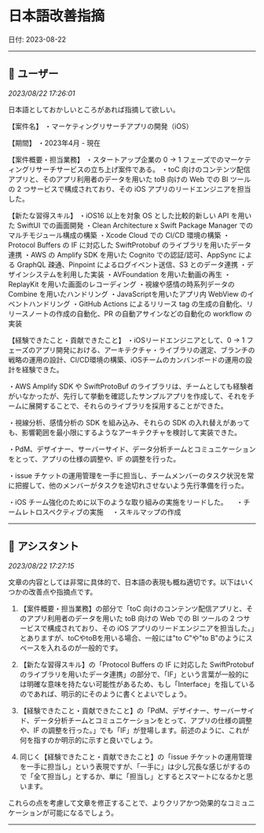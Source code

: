 # 日本語改善指摘

日付: 2023-08-22

---

## 👤 ユーザー
*2023/08/22 17:26:01*

日本語としておかしいところがあれば指摘して欲しい。


【案件名】
・マーケティングリサーチアプリの開発（iOS）

【期間】
・2023年4月 - 現在

【案件概要・担当業務】
・スタートアップ企業の 0 → 1 フェーズでのマーケティングリサーチサービスの立ち上げ案件である。
・toC 向けのコンテンツ配信アプリと、そのアプリ利用者のデータを用いた toB 向けの Web での BI ツールの 2 つサービスで構成されており、その iOS アプリのリードエンジニアを担当した。

【新たな習得スキル】
・iOS16 以上を対象 OS とした比較的新しい API を用いた SwiftUI での画面開発
・Clean Architecture x Swift Package Manager でのマルチモジュール構成の構築 
・Xcode Cloud での CI/CD 環境の構築
・Protocol Buffers の IF に対応した SwiftProtobuf のライブラリを用いたデータ連携
・AWS の Amplify SDK を用いた Cognito での認証/認可、AppSync による GraphQL 疎通、Pinpoint によるログイベント送信、S3 とのデータ連携
・デザインシステムを利用した実装
・AVFoundation を用いた動画の再生
・ReplayKit を用いた画面のレコーディング
・視線や感情の時系列データの Combine を用いたハンドリング
・JavaScriptを用いたアプリ内 WebView のイベントハンドリング
・GitHub Actions によるリリース tag の生成の自動化、リリースノートの作成の自動化、PR の自動アサインなどの自動化の workflow の実装

【経験できたこと・貢献できたこと】
・iOSリードエンジニアとして、0 → 1 フェーズのアプリ開発における、アーキテクチャ・ライブラリの選定、ブランチの戦略の運用の設計、CI/CD環境の構築、iOSチームのカンバンボードの運用の設計を経験できた。

・AWS Amplify SDK や SwiftProtoBuf のライブラリは、チームとしても経験者がいなかったが、先行して挙動を確認したサンプルアプリを作成して、それをチームに展開することで、それらのライブラリを採用することができた。

・視線分析、感情分析の SDK を組み込み、それらの SDK の入れ替えがあっても、影響範囲を最小限にするようなアーキテクチャを検討して実装できた。

・PdM、デザイナー、サーバーサイド、データ分析チームとコミュニケーションをとって、アプリの仕様の調整や、IF の調整を行った。

・issue チケットの運用管理を一手に担当し、チームメンバーのタスク状況を常に把握して、他のメンバーがタスクを途切れさせないよう先行準備を行った。

・iOS チーム強化のために以下のような取り組みの実施をリードした。
　・チームレトロスペクティブの実施
　・スキルマップの作成

---

## 🤖 アシスタント
*2023/08/22 17:27:15*

文章の内容としては非常に具体的で、日本語の表現も概ね適切です。以下はいくつかの改善点や指摘点です。

1. 【案件概要・担当業務】の部分で「toC 向けのコンテンツ配信アプリと、そのアプリ利用者のデータを用いた toB 向けの Web での BI ツールの 2 つサービスで構成されており、その iOS アプリのリードエンジニアを担当した。」とありますが、toCやtoBを用いる場合、一般には"to C"や"to B"のようにスペースを入れるのが一般的です。

2. 【新たな習得スキル】の「Protocol Buffers の IF に対応した SwiftProtobuf のライブラリを用いたデータ連携」の部分で、「IF」という言葉が一般的には明確な意味を持たない可能性があるため、もし「Interface」を指しているのであれば、明示的にそのように書くとよいでしょう。

3. 【経験できたこと・貢献できたこと】の「PdM、デザイナー、サーバーサイド、データ分析チームとコミュニケーションをとって、アプリの仕様の調整や、IF の調整を行った。」でも「IF」が登場します。前述のように、これが何を指すのか明示的に示すと良いでしょう。

4. 同じく【経験できたこと・貢献できたこと】の「issue チケットの運用管理を一手に担当し」という表現ですが、「一手に」は少し冗長な感じがするので「全て担当し」とするか、単に「担当し」とするとスマートになるかと思います。

これらの点を考慮して文章を修正することで、よりクリアかつ効果的なコミュニケーションが可能になるでしょう。

---
